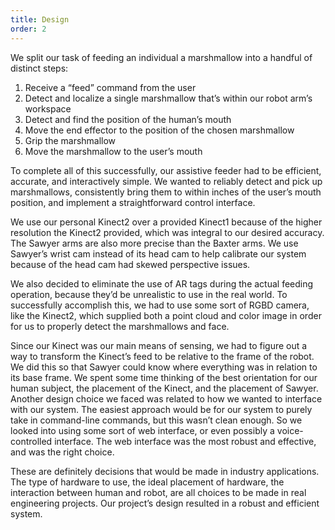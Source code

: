 ```yaml
---
title: Design
order: 2
---
```


We split our task of feeding an individual a marshmallow into a handful of distinct steps:


1. Receive a “feed” command from the user
2. Detect and localize a single marshmallow that’s within our robot arm’s workspace
3. Detect and find the position of the human’s mouth
4. Move the end effector to the position of the chosen marshmallow
5. Grip the marshmallow
6. Move the marshmallow to the user’s mouth


To complete all of this successfully, our assistive feeder had to be efficient, accurate, and interactively simple. We wanted to reliably detect and pick up marshmallows, consistently bring them to within inches of the user’s mouth position, and implement a straightforward control interface.

We use our personal Kinect2 over a provided Kinect1 because of the higher resolution the Kinect2 provided, which was integral to our desired accuracy. The Sawyer arms are also more precise than the Baxter arms. We use Sawyer’s wrist cam instead of its head cam to help calibrate our system because of the head cam had skewed perspective issues. 

We also decided to eliminate the use of AR tags during the actual feeding operation, because they’d be unrealistic to use in the real world. To successfully accomplish this, we had to use some sort of RGBD camera, like the Kinect2, which supplied both a point cloud and color image in order for us to properly detect the marshmallows and face. 

Since our Kinect was our main means of sensing, we had to figure out a way to transform the Kinect’s feed to be relative to the frame of the robot. We did this so that Sawyer could know where everything was in relation to its base frame. We spent some time thinking of the best orientation for our human subject, the placement of the Kinect, and the placement of Sawyer.
Another design choice we faced was related to how we wanted to interface with our system. The easiest approach would be for our system to purely take in command-line commands, but this wasn’t clean enough. So we looked into using some sort of web interface, or even possibly a voice-controlled interface. The web interface was the most robust and effective, and was the right choice. 

These are definitely decisions that would be made in industry applications. The type of hardware to use, the ideal placement of hardware, the interaction between human and robot, are all choices to be made in real engineering projects. Our project’s design resulted in a robust and efficient system.

